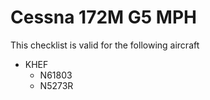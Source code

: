 # Cessna 172M G5 MPH

This checklist is valid for the following aircraft

* KHEF
  * N61803
  * N5273R
